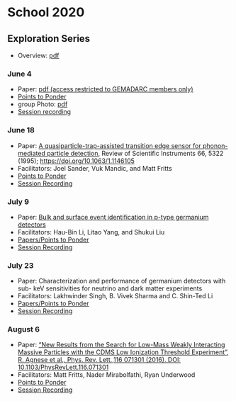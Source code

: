# School 2020

## Exploration Series

- Overview: [pdf](https://drive.google.com/uc?id=1GweH-ZcilGQiPIrHUoUx-BsFVf6vNArS)

### June 4
- Paper: [pdf (access restricted to GEMADARC members only)](https://drive.google.com/uc?id=11Q8BuMS3_Ew9xEv6o4wHdiajegY-hH9q)
- [Points to Ponder](https://drive.google.com/uc?id=1z3ZVRYLOMBlVekrTUmoysUVphdf6iwih)
- group Photo: [pdf](https://drive.google.com/uc?id=1P32xstwtbB-BiAZTgoickpIAIDifGtys)
- [Session recording](https://drive.google.com/file/d/1s1_x4ZFrVS22x2QKVlulZWw--PfZuzhr/view?usp=sharing)

### June 18
- Paper: [A quasiparticle-trap-assisted transition edge sensor for phonon-mediated particle detection](https://drive.google.com/uc?id=1sP4YlpsQ1S6eCMZj5u-M2z6rSdb84iE2), Review of Scientific Instruments 66, 5322 (1995); <https://doi.org/10.1063/1.1146105>
- Facilitators: Joel Sander, Vuk Mandic, and Matt Fritts
- [Points to Ponder](https://drive.google.com/uc?id=1FmQpZM9TEhY4ngdOkeA5eDqj2jehI3Rq)
- [Session Recording](https://drive.google.com/file/d/1KCc_GPHzYYL59upqltez-i2cGjWQkTTw/view?usp=sharing)

### July 9
- Paper: [Bulk and surface event identification in p-type germanium detectors](https://www.sciencedirect.com/science/article/pii/S0168900217314961?via%3Dihub)
- Facilitators: Hau-Bin Li, Litao Yang, and Shukui Liu
- [Papers/Points to Ponder](http://physcloud.phys.sinica.edu.tw:8080/share.cgi?ssid=0kZVLVE#0kZVLVE/Session%20July%209)
- [Session Recording](https://drive.google.com/file/d/1q6fChdSK4IwgQwsOtFO5Qe8HQuVxEKfI/view?usp=sharing)

### July 23
- Paper: Characterization and performance of germanium detectors with sub- keV sensitivities for neutrino and dark matter experiments
- Facilitators: Lakhwinder Singh, B. Vivek Sharma and C. Shin-Ted Li
- [Papers/Points to Ponder](http://physcloud.phys.sinica.edu.tw:8080/share.cgi?ssid=0kZVLVE#0kZVLVE/Session%20July%2023)
- [Session Recording](https://drive.google.com/file/d/1r8o55hRsLqnK-17ZK3hzL844zSaq9fHL/edit)

### August 6
- Paper:  [“New Results from the Search for Low-Mass Weakly Interacting Massive Particles with the CDMS Low Ionization Threshold Experiment”,  R. Agnese et al., Phys. Rev. Lett.,116 071301 (2016). DOI: 10.1103/PhysRevLett.116.071301](https://journals.aps.org/prl/abstract/10.1103/PhysRevLett.116.071301)
- Facilitators: Matt Fritts, Nader Mirabolfathi, Ryan Underwood
- [Points to Ponder](https://drive.google.com/file/d/10frVyucC_bt8bruFyCYJPyWLxEKtT2aU/view?usp=sharing)
- [Session Recording](https://drive.google.com/file/d/1lxyc48Q7QnuGQQ1jdx3ARgRsgRwA3aVv/view?usp=sharing)
